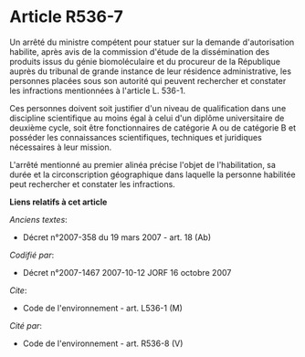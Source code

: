 # Article R536-7

Un arrêté du ministre compétent pour statuer sur la demande d'autorisation habilite, après avis de la commission d'étude de
la dissémination des produits issus du génie biomoléculaire et du procureur de la République auprès du tribunal de grande
instance de leur résidence administrative, les personnes placées sous son autorité qui peuvent rechercher et constater les
infractions mentionnées à l'article L. 536-1.

Ces personnes doivent soit justifier d'un niveau de qualification dans une discipline scientifique au moins égal à celui d'un
diplôme universitaire de deuxième cycle, soit être fonctionnaires de catégorie A ou de catégorie B et posséder les
connaissances scientifiques, techniques et juridiques nécessaires à leur mission.

L'arrêté mentionné au premier alinéa précise l'objet de l'habilitation, sa durée et la circonscription géographique dans
laquelle la personne habilitée peut rechercher et constater les infractions.

**Liens relatifs à cet article**

_Anciens textes_:

  - Décret  n°2007-358 du 19 mars 2007 - art. 18 (Ab)

_Codifié par_:

  - Décret n°2007-1467 2007-10-12 JORF 16 octobre 2007

_Cite_:

  - Code de l'environnement - art. L536-1 (M)

_Cité par_:

  - Code de l'environnement - art. R536-8 (V)
